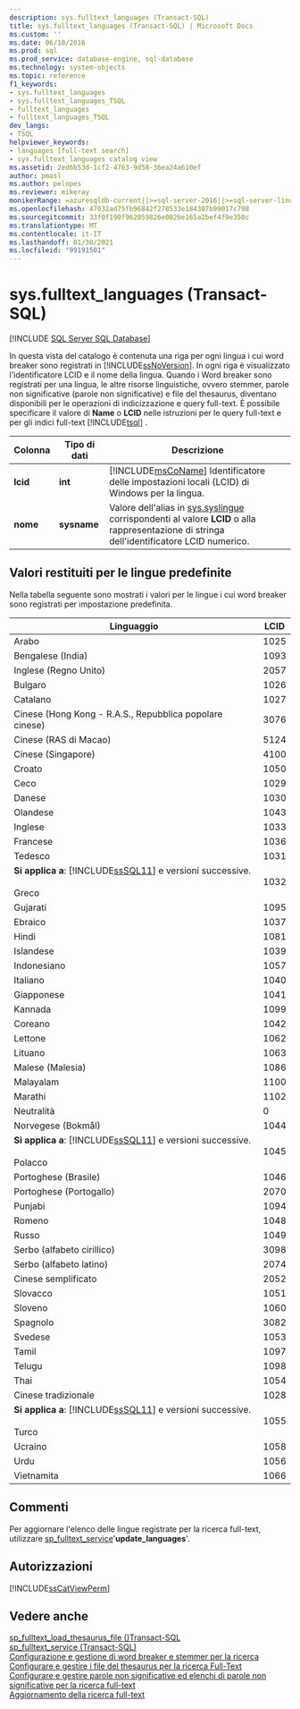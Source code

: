 ```yaml
---
description: sys.fulltext_languages (Transact-SQL)
title: sys.fulltext_languages (Transact-SQL) | Microsoft Docs
ms.custom: ''
ms.date: 06/10/2016
ms.prod: sql
ms.prod_service: database-engine, sql-database
ms.technology: system-objects
ms.topic: reference
f1_keywords:
- sys.fulltext_languages
- sys.fulltext_languages_TSQL
- fulltext_languages
- fulltext_languages_TSQL
dev_langs:
- TSQL
helpviewer_keywords:
- languages [full-text search]
- sys.fulltext_languages catalog view
ms.assetid: 2ed6b53d-1cf2-4763-9d58-36ea24a610ef
author: pmasl
ms.author: pelopes
ms.reviewer: mikeray
monikerRange: =azuresqldb-current||>=sql-server-2016||>=sql-server-linux-2017||=azuresqldb-mi-current
ms.openlocfilehash: 47032ad75fb96842f278533e184307b99017c798
ms.sourcegitcommit: 33f0f190f962059826e002be165a2bef4f9e350c
ms.translationtype: MT
ms.contentlocale: it-IT
ms.lasthandoff: 01/30/2021
ms.locfileid: "99191501"
---
```

# <a name="sysfulltext_languages-transact-sql"></a>sys.fulltext_languages (Transact-SQL)
[!INCLUDE [SQL Server SQL Database](../../includes/applies-to-version/sql-asdb.md)]

  In questa vista del catalogo è contenuta una riga per ogni lingua i cui word breaker sono registrati in [!INCLUDE[ssNoVersion](../../includes/ssnoversion-md.md)]. In ogni riga è visualizzato l'identificatore LCID e il nome della lingua. Quando i Word breaker sono registrati per una lingua, le altre risorse linguistiche, ovvero stemmer, parole non significative (parole non significative) e file del thesaurus, diventano disponibili per le operazioni di indicizzazione e query full-text. È possibile specificare il valore di **Name** o **LCID** nelle istruzioni per le query full-text e per gli indici full-text [!INCLUDE[tsql](../../includes/tsql-md.md)] .  
   
|Colonna|Tipo di dati|Descrizione|  
|------------|---------------|-----------------|  
|**lcid**|**int**|[!INCLUDE[msCoName](../../includes/msconame-md.md)] Identificatore delle impostazioni locali (LCID) di Windows per la lingua.|  
|**nome**|**sysname**|Valore dell'alias in [sys.syslingue](../../relational-databases/system-compatibility-views/sys-syslanguages-transact-sql.md) corrispondenti al valore **LCID** o alla rappresentazione di stringa dell'identificatore LCID numerico.|  
  
## <a name="values-returned-for-default-languages"></a>Valori restituiti per le lingue predefinite  
 Nella tabella seguente sono mostrati i valori per le lingue i cui word breaker sono registrati per impostazione predefinita.  
  
|Linguaggio|LCID|  
|--------------|----------|  
|Arabo|1025|  
|Bengalese (India)|1093|  
|Inglese (Regno Unito)|2057|  
|Bulgaro|1026|  
|Catalano|1027|  
|Cinese (Hong Kong - R.A.S., Repubblica popolare cinese)|3076|  
|Cinese (RAS di Macao)|5124|  
|Cinese (Singapore)|4100|  
|Croato|1050|  
|Ceco|1029|  
|Danese|1030|  
|Olandese|1043|  
|Inglese|1033|  
|Francese|1036|  
|Tedesco|1031|  
|**Si applica a**: [!INCLUDE[ssSQL11](../../includes/sssql11-md.md)] e versioni successive.<br /><br /> Greco|1032|  
|Gujarati|1095|  
|Ebraico|1037|  
|Hindi|1081|  
|Islandese|1039|  
|Indonesiano|1057|  
|Italiano|1040|  
|Giapponese|1041|  
|Kannada|1099|  
|Coreano|1042|  
|Lettone|1062|  
|Lituano|1063|  
|Malese (Malesia)|1086|  
|Malayalam|1100|  
|Marathi|1102|  
|Neutralità|0|  
|Norvegese (Bokmål)|1044|  
|**Si applica a**: [!INCLUDE[ssSQL11](../../includes/sssql11-md.md)] e versioni successive.<br /><br /> Polacco|1045|  
|Portoghese (Brasile)|1046|  
|Portoghese (Portogallo)|2070|  
|Punjabi|1094|  
|Romeno|1048|  
|Russo|1049|  
|Serbo (alfabeto cirillico)|3098|  
|Serbo (alfabeto latino)|2074|  
|Cinese semplificato|2052|  
|Slovacco|1051|  
|Sloveno|1060|  
|Spagnolo|3082|  
|Svedese|1053|  
|Tamil|1097|  
|Telugu|1098|  
|Thai|1054|  
|Cinese tradizionale|1028|  
|**Si applica a**: [!INCLUDE[ssSQL11](../../includes/sssql11-md.md)] e versioni successive.<br /><br /> Turco|1055|  
|Ucraino|1058|  
|Urdu|1056|  
|Vietnamita|1066|  
  
## <a name="remarks"></a>Commenti  
 Per aggiornare l'elenco delle lingue registrate per la ricerca full-text, utilizzare [sp_fulltext_service](../../relational-databases/system-stored-procedures/sp-fulltext-service-transact-sql.md)'**update_languages**'.  
  
## <a name="permissions"></a>Autorizzazioni  
 [!INCLUDE[ssCatViewPerm](../../includes/sscatviewperm-md.md)]  
  
## <a name="see-also"></a>Vedere anche  
 [sp_fulltext_load_thesaurus_file &#40;&#41;Transact-SQL ](../../relational-databases/system-stored-procedures/sp-fulltext-load-thesaurus-file-transact-sql.md)   
 [sp_fulltext_service &#40;Transact-SQL&#41;](../../relational-databases/system-stored-procedures/sp-fulltext-service-transact-sql.md)   
 [Configurazione e gestione di word breaker e stemmer per la ricerca](../../relational-databases/search/configure-and-manage-word-breakers-and-stemmers-for-search.md)   
 [Configurare e gestire i file del thesaurus per la ricerca Full-Text](../../relational-databases/search/configure-and-manage-thesaurus-files-for-full-text-search.md)   
 [Configurare e gestire parole non significative ed elenchi di parole non significative per la ricerca full-text](../../relational-databases/search/configure-and-manage-stopwords-and-stoplists-for-full-text-search.md)   
 [Aggiornamento della ricerca full-text](../../relational-databases/search/upgrade-full-text-search.md)  
  
  
